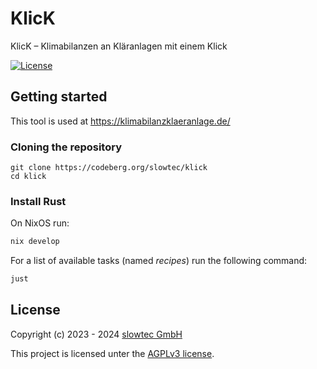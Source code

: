 # KlicK

KlicK – Klimabilanzen an Kläranlagen mit einem Klick

[![License](https://img.shields.io/badge/license-AGPLv3-blue.svg?style=flat)](https://codeberg.org/slowtec/klick/raw/branch/master/LICENSE)

## Getting started

This tool is used at https://klimabilanzklaeranlage.de/

### Cloning the repository

    git clone https://codeberg.org/slowtec/klick
    cd klick

### Install Rust

On NixOS run:

```sh
nix develop
```

For a list of available tasks (named _recipes_) run the following command:

```sh
just
```

## License

Copyright (c) 2023 - 2024 [slowtec GmbH](https://slowtec.de)

This project is licensed unter the [AGPLv3 license](https://www.gnu.org/licenses/agpl-3.0.html).
